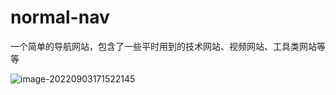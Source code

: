 # normal-nav
一个简单的导航网站，包含了一些平时用到的技术网站、视频网站、工具类网站等等

![image-20220903171522145](https://picgo-liziyuan.oss-cn-hangzhou.aliyuncs.com/img202209031715315.png)
